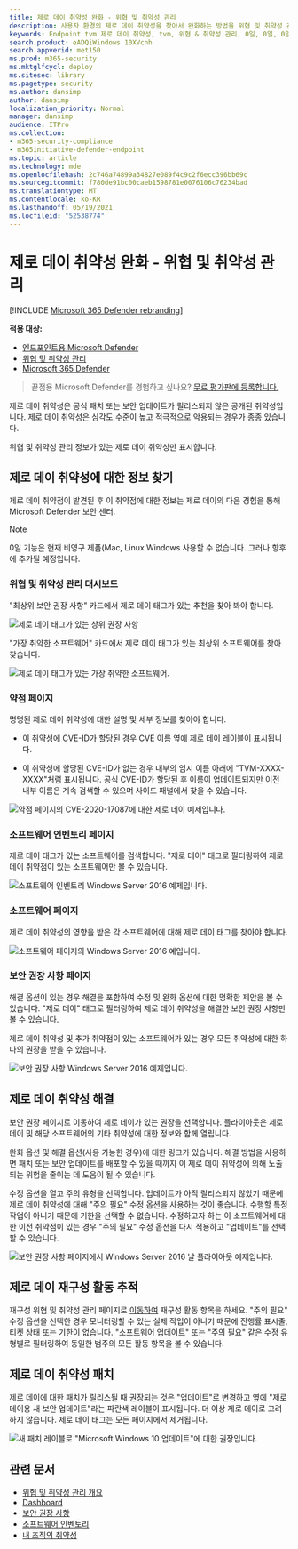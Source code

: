 ```yaml
---
title: 제로 데이 취약성 완화 - 위협 및 취약성 관리
description: 사용자 환경의 제로 데이 취약성을 찾아서 완화하는 방법을 위협 및 취약성 관리.
keywords: Endpoint tvm 제로 데이 취약성, tvm, 위협 & 취약성 관리, 0일, 0일, 0일 취약성 완화, 취약한 CVE
search.product: eADQiWindows 10XVcnh
search.appverid: met150
ms.prod: m365-security
ms.mktglfcycl: deploy
ms.sitesec: library
ms.pagetype: security
ms.author: dansimp
author: dansimp
localization_priority: Normal
manager: dansimp
audience: ITPro
ms.collection:
- m365-security-compliance
- m365initiative-defender-endpoint
ms.topic: article
ms.technology: mde
ms.openlocfilehash: 2c746a74899a34827e089f4c9c2f6ecc396bb69c
ms.sourcegitcommit: f780de91bc00caeb1598781e0076106c76234bad
ms.translationtype: MT
ms.contentlocale: ko-KR
ms.lasthandoff: 05/19/2021
ms.locfileid: "52538774"
---
```

# <a name="mitigate-zero-day-vulnerabilities---threat-and-vulnerability-management"></a>제로 데이 취약성 완화 - 위협 및 취약성 관리

[!INCLUDE [Microsoft 365 Defender rebranding](../../includes/microsoft-defender.md)]

**적용 대상:**

- [엔드포인트용 Microsoft Defender](https://go.microsoft.com/fwlink/?linkid=2154037)
- [위협 및 취약성 관리](next-gen-threat-and-vuln-mgt.md)
- [Microsoft 365 Defender](https://go.microsoft.com/fwlink/?linkid=2118804)

>끝점용 Microsoft Defender를 경험하고 싶나요? [무료 평가판에 등록합니다.](https://www.microsoft.com/microsoft-365/windows/microsoft-defender-atp?ocid=docs-wdatp-portaloverview-abovefoldlink)

제로 데이 취약성은 공식 패치 또는 보안 업데이트가 릴리스되지 않은 공개된 취약성입니다. 제로 데이 취약성은 심각도 수준이 높고 적극적으로 악용되는 경우가 종종 있습니다.

위협 및 취약성 관리 정보가 있는 제로 데이 취약성만 표시합니다.

## <a name="find-information-about-zero-day-vulnerabilities"></a>제로 데이 취약성에 대한 정보 찾기

제로 데이 취약점이 발견된 후 이 취약점에 대한 정보는 제로 데이의 다음 경험을 통해 Microsoft Defender 보안 센터.

>[!NOTE]
> 0일 기능은 현재 비영구 제품(Mac, Linux Windows 사용할 수 없습니다. 그러나 향후에 추가될 예정입니다.

### <a name="threat-and-vulnerability-management-dashboard"></a>위협 및 취약성 관리 대시보드

"최상위 보안 권장 사항" 카드에서 제로 데이 태그가 있는 추천을 찾아 봐야 합니다.

![제로 데이 태그가 있는 상위 권장 사항](images/tvm-zero-day-top-security-recommendations.png)

"가장 취약한 소프트웨어" 카드에서 제로 데이 태그가 있는 최상위 소프트웨어를 찾아 찾습니다.

![제로 데이 태그가 있는 가장 취약한 소프트웨어.](images/tvm-zero-day-top-software.png)

### <a name="weaknesses-page"></a>약점 페이지

명명된 제로 데이 취약성에 대한 설명 및 세부 정보를 찾아야 합니다.

- 이 취약성에 CVE-ID가 할당된 경우 CVE 이름 옆에 제로 데이 레이블이 표시됩니다.

- 이 취약성에 할당된 CVE-ID가 없는 경우 내부의 임시 이름 아래에 "TVM-XXXX-XXXX"처럼 표시됩니다. 공식 CVE-ID가 할당된 후 이름이 업데이트되지만 이전 내부 이름은 계속 검색할 수 있으며 사이드 패널에서 찾을 수 있습니다.

![약점 페이지의 CVE-2020-17087에 대한 제로 데이 예제입니다.](images/tvm-zero-day-weakness-name.png)

### <a name="software-inventory-page"></a>소프트웨어 인벤토리 페이지

제로 데이 태그가 있는 소프트웨어를 검색합니다. "제로 데이" 태그로 필터링하여 제로 데이 취약점이 있는 소프트웨어만 볼 수 있습니다.

![소프트웨어 인벤토리 Windows Server 2016 예제입니다.](images/tvm-zero-day-software-inventory.png)

### <a name="software-page"></a>소프트웨어 페이지

제로 데이 취약성의 영향을 받은 각 소프트웨어에 대해 제로 데이 태그를 찾아야 합니다.

![소프트웨어 페이지의 Windows Server 2016 예입니다.](images/tvm-zero-day-software-page.png)

### <a name="security-recommendations-page"></a>보안 권장 사항 페이지

해결 옵션이 있는 경우 해결을 포함하여 수정 및 완화 옵션에 대한 명확한 제안을 볼 수 있습니다. "제로 데이" 태그로 필터링하여 제로 데이 취약성을 해결한 보안 권장 사항만 볼 수 있습니다.

제로 데이 취약성 및 추가 취약점이 있는 소프트웨어가 있는 경우 모든 취약성에 대한 하나의 권장을 받을 수 있습니다.

![보안 권장 사항 Windows Server 2016 예제입니다.](images/tvm-zero-day-security-recommendation.png)

## <a name="addressing-zero-day-vulnerabilities"></a>제로 데이 취약성 해결

보안 권장 페이지로 이동하여 제로 데이가 있는 권장을 선택합니다. 플라이아웃은 제로 데이 및 해당 소프트웨어의 기타 취약성에 대한 정보와 함께 열립니다.

완화 옵션 및 해결 옵션(사용 가능한 경우)에 대한 링크가 있습니다. 해결 방법을 사용하면 패치 또는 보안 업데이트를 배포할 수 있을 때까지 이 제로 데이 취약성에 의해 노출되는 위험을 줄이는 데 도움이 될 수 있습니다.

수정 옵션을 열고 주의 유형을 선택합니다. 업데이트가 아직 릴리스되지 않았기 때문에 제로 데이 취약성에 대해 "주의 필요" 수정 옵션을 사용하는 것이 좋습니다. 수행할 특정 작업이 아니기 때문에 기한을 선택할 수 없습니다. 수정하고자 하는 이 소프트웨어에 대한 이전 취약점이 있는 경우 "주의 필요" 수정 옵션을 다시 적용하고 "업데이트"를 선택할 수 있습니다.

![보안 권장 사항 페이지에서 Windows Server 2016 날 플라이아웃 예제입니다.](images/tvm-zero-day-recommendation-flyout400.png)

## <a name="track-zero-day-remediation-activities"></a>제로 데이 재구성 활동 추적

재구성 위협 및 취약성 관리 페이지로 [이동하여](tvm-remediation.md) 재구성 활동 항목을 하세요. "주의 필요" 수정 옵션을 선택한 경우 모니터링할 수 있는 실제 작업이 아니기 때문에 진행률 표시줄, 티켓 상태 또는 기한이 없습니다. "소프트웨어 업데이트" 또는 "주의 필요" 같은 수정 유형별로 필터링하여 동일한 범주의 모든 활동 항목을 볼 수 있습니다.

## <a name="patching-zero-day-vulnerabilities"></a>제로 데이 취약성 패치

제로 데이에 대한 패치가 릴리스될 때 권장되는 것은 "업데이트"로 변경하고 옆에 "제로 데이용 새 보안 업데이트"라는 파란색 레이블이 표시됩니다. 더 이상 제로 데이로 고려하지 않습니다. 제로 데이 태그는 모든 페이지에서 제거됩니다.

![새 패치 레이블로 "Microsoft Windows 10 업데이트"에 대한 권장입니다.](images/tvm-zero-day-patch.jpg)

## <a name="related-articles"></a>관련 문서

- [위협 및 취약성 관리 개요](next-gen-threat-and-vuln-mgt.md)
- [Dashboard](tvm-dashboard-insights.md)
- [보안 권장 사항](tvm-security-recommendation.md)
- [소프트웨어 인벤토리](tvm-software-inventory.md)
- [내 조직의 취약성](tvm-weaknesses.md)
